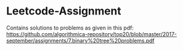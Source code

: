 # Leetcode-Assignment

Contains solutions to problems as given in this pdf: https://github.com/algorithmica-repository/top20/blob/master/2017-september/assignments/7.binary%20tree%20problems.pdf
